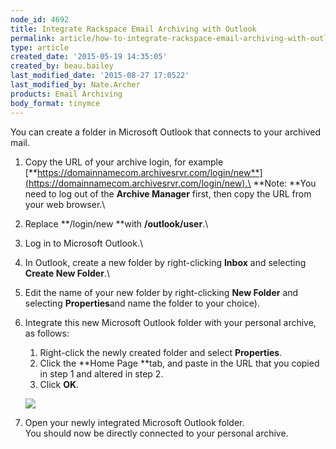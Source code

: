```yaml
---
node_id: 4692
title: Integrate Rackspace Email Archiving with Outlook
permalink: article/how-to-integrate-rackspace-email-archiving-with-outlook
type: article
created_date: '2015-05-19 14:35:05'
created_by: beau.bailey
last_modified_date: '2015-08-27 17:0522'
last_modified_by: Nate.Archer
products: Email Archiving
body_format: tinymce
---
```


You can create a folder in Microsoft Outlook that connects to your
archived mail.

1.  Copy the URL of your archive login, for example
    [**https://domainnamecom.archivesrvr.com/login/new**](https://domainnamecom.archivesrvr.com/login/new).\
     **Note: **You need to log out of the **Archive Manager** first,
    then copy the URL from your web browser.\
      
2.  Replace **/login/new **with **/outlook/user**.\
      
3.  Log in to Microsoft Outlook.\
      
4.  In Outlook, create a new folder by right-clicking **Inbox** and
    selecting **Create New Folder**.\
      
5.  Edit the name of your new folder by right-clicking **New Folder**
    and selecting **Properties**and name the folder to your choice).
6.  Integrate this new Microsoft Outlook folder with your personal
    archive, as follows:

    1.  Right-click the newly created folder and select **Properties**.
    2.  Click the **Home Page **tab, and paste in the URL that you
        copied in step 1 and altered in step 2.
    3.  Click **OK**.

    ![](/knowledge_center/sites/default/files/field/image/Integrate%20Archiving%20with%20Outlook%201A.png)

7.  Open your newly integrated Microsoft Outlook folder. \
     You should now be directly connected to your personal archive. 

 

